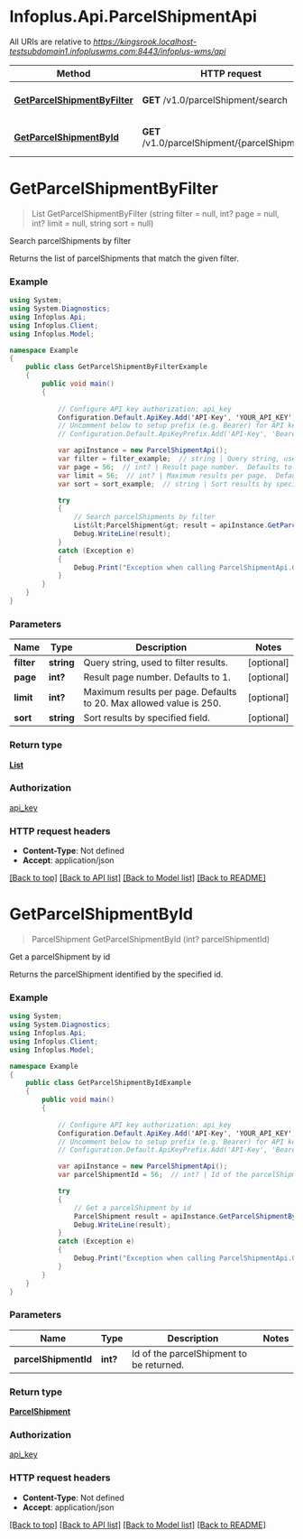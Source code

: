 # Infoplus.Api.ParcelShipmentApi

All URIs are relative to *https://kingsrook.localhost-testsubdomain1.infopluswms.com:8443/infoplus-wms/api*

Method | HTTP request | Description
------------- | ------------- | -------------
[**GetParcelShipmentByFilter**](ParcelShipmentApi.md#getparcelshipmentbyfilter) | **GET** /v1.0/parcelShipment/search | Search parcelShipments by filter
[**GetParcelShipmentById**](ParcelShipmentApi.md#getparcelshipmentbyid) | **GET** /v1.0/parcelShipment/{parcelShipmentId} | Get a parcelShipment by id


# **GetParcelShipmentByFilter**
> List<ParcelShipment> GetParcelShipmentByFilter (string filter = null, int? page = null, int? limit = null, string sort = null)

Search parcelShipments by filter

Returns the list of parcelShipments that match the given filter.

### Example
```csharp
using System;
using System.Diagnostics;
using Infoplus.Api;
using Infoplus.Client;
using Infoplus.Model;

namespace Example
{
    public class GetParcelShipmentByFilterExample
    {
        public void main()
        {
            
            // Configure API key authorization: api_key
            Configuration.Default.ApiKey.Add('API-Key', 'YOUR_API_KEY');
            // Uncomment below to setup prefix (e.g. Bearer) for API key, if needed
            // Configuration.Default.ApiKeyPrefix.Add('API-Key', 'Bearer');

            var apiInstance = new ParcelShipmentApi();
            var filter = filter_example;  // string | Query string, used to filter results. (optional) 
            var page = 56;  // int? | Result page number.  Defaults to 1. (optional) 
            var limit = 56;  // int? | Maximum results per page.  Defaults to 20.  Max allowed value is 250. (optional) 
            var sort = sort_example;  // string | Sort results by specified field. (optional) 

            try
            {
                // Search parcelShipments by filter
                List&lt;ParcelShipment&gt; result = apiInstance.GetParcelShipmentByFilter(filter, page, limit, sort);
                Debug.WriteLine(result);
            }
            catch (Exception e)
            {
                Debug.Print("Exception when calling ParcelShipmentApi.GetParcelShipmentByFilter: " + e.Message );
            }
        }
    }
}
```

### Parameters

Name | Type | Description  | Notes
------------- | ------------- | ------------- | -------------
 **filter** | **string**| Query string, used to filter results. | [optional] 
 **page** | **int?**| Result page number.  Defaults to 1. | [optional] 
 **limit** | **int?**| Maximum results per page.  Defaults to 20.  Max allowed value is 250. | [optional] 
 **sort** | **string**| Sort results by specified field. | [optional] 

### Return type

[**List<ParcelShipment>**](ParcelShipment.md)

### Authorization

[api_key](../README.md#api_key)

### HTTP request headers

 - **Content-Type**: Not defined
 - **Accept**: application/json

[[Back to top]](#) [[Back to API list]](../README.md#documentation-for-api-endpoints) [[Back to Model list]](../README.md#documentation-for-models) [[Back to README]](../README.md)

# **GetParcelShipmentById**
> ParcelShipment GetParcelShipmentById (int? parcelShipmentId)

Get a parcelShipment by id

Returns the parcelShipment identified by the specified id.

### Example
```csharp
using System;
using System.Diagnostics;
using Infoplus.Api;
using Infoplus.Client;
using Infoplus.Model;

namespace Example
{
    public class GetParcelShipmentByIdExample
    {
        public void main()
        {
            
            // Configure API key authorization: api_key
            Configuration.Default.ApiKey.Add('API-Key', 'YOUR_API_KEY');
            // Uncomment below to setup prefix (e.g. Bearer) for API key, if needed
            // Configuration.Default.ApiKeyPrefix.Add('API-Key', 'Bearer');

            var apiInstance = new ParcelShipmentApi();
            var parcelShipmentId = 56;  // int? | Id of the parcelShipment to be returned.

            try
            {
                // Get a parcelShipment by id
                ParcelShipment result = apiInstance.GetParcelShipmentById(parcelShipmentId);
                Debug.WriteLine(result);
            }
            catch (Exception e)
            {
                Debug.Print("Exception when calling ParcelShipmentApi.GetParcelShipmentById: " + e.Message );
            }
        }
    }
}
```

### Parameters

Name | Type | Description  | Notes
------------- | ------------- | ------------- | -------------
 **parcelShipmentId** | **int?**| Id of the parcelShipment to be returned. | 

### Return type

[**ParcelShipment**](ParcelShipment.md)

### Authorization

[api_key](../README.md#api_key)

### HTTP request headers

 - **Content-Type**: Not defined
 - **Accept**: application/json

[[Back to top]](#) [[Back to API list]](../README.md#documentation-for-api-endpoints) [[Back to Model list]](../README.md#documentation-for-models) [[Back to README]](../README.md)

